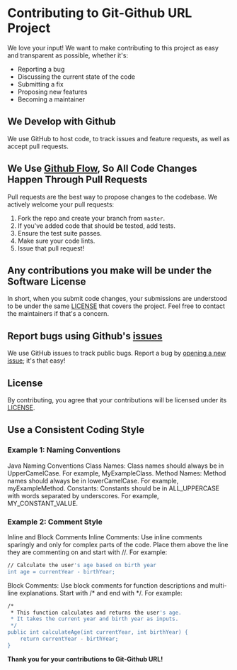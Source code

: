 # Contributing to Git-Github URL Project

We love your input! We want to make contributing to this project as easy and transparent as possible, whether it's:

- Reporting a bug
- Discussing the current state of the code
- Submitting a fix
- Proposing new features
- Becoming a maintainer

## We Develop with Github

We use GitHub to host code, to track issues and feature requests, as well as accept pull requests.

## We Use [Github Flow](https://guides.github.com/introduction/flow/index.html), So All Code Changes Happen Through Pull Requests

Pull requests are the best way to propose changes to the codebase. We actively welcome your pull requests:

1. Fork the repo and create your branch from `master`.
2. If you've added code that should be tested, add tests.
3. Ensure the test suite passes.
4. Make sure your code lints.
5. Issue that pull request!

## Any contributions you make will be under the Software License

In short, when you submit code changes, your submissions are understood to be under the same [LICENSE](LICENSE) that covers the project. Feel free to contact the maintainers if that's a concern.

## Report bugs using Github's [issues](https://github.com/FaakhirIqbal/Git-GithubURL/issues)

We use GitHub issues to track public bugs. Report a bug by [opening a new issue](https://github.com/FaakhirIqbal/Git-GithubURL/issues/new); it's that easy!

## License

By contributing, you agree that your contributions will be licensed under its [LICENSE](LICENSE).

## Use a Consistent Coding Style

### Example 1: Naming Conventions
Java Naming Conventions
Class Names: Class names should always be in UpperCamelCase. For example, MyExampleClass.
Method Names: Method names should always be in lowerCamelCase. For example, myExampleMethod.
Constants: Constants should be in ALL_UPPERCASE with words separated by underscores. For example, MY_CONSTANT_VALUE.

### Example 2: Comment Style
Inline and Block Comments
Inline Comments: Use inline comments sparingly and only for complex parts of the code. Place them above the line they are commenting on and start with //. For example:
```bash
// Calculate the user's age based on birth year
int age = currentYear - birthYear;

```
Block Comments: Use block comments for function descriptions and multi-line explanations. Start with /* and end with */. For example:
```bash
/*
 * This function calculates and returns the user's age.
 * It takes the current year and birth year as inputs.
 */
public int calculateAge(int currentYear, int birthYear) {
    return currentYear - birthYear;
}

````



**Thank you for your contributions to Git-Github URL!**
